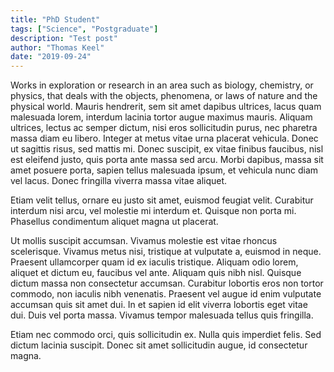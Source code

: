 ```yaml
---
title: "PhD Student"
tags: ["Science", "Postgraduate"]
description: "Test post"
author: "Thomas Keel"
date: "2019-09-24"
---
```

Works in exploration or research in an area such as biology, chemistry, or physics, that deals with the objects, phenomena, or laws of nature and the physical world.
Mauris hendrerit, sem sit amet dapibus ultrices, lacus quam malesuada lorem, interdum lacinia tortor augue maximus mauris. Aliquam ultrices, lectus ac semper dictum, nisi eros sollicitudin purus, nec pharetra massa diam eu libero. Integer at metus vitae urna placerat vehicula. Donec ut sagittis risus, sed mattis mi. Donec suscipit, ex vitae finibus faucibus, nisl est eleifend justo, quis porta ante massa sed arcu. Morbi dapibus, massa sit amet posuere porta, sapien tellus malesuada ipsum, et vehicula nunc diam vel lacus. Donec fringilla viverra massa vitae aliquet.

Etiam velit tellus, ornare eu justo sit amet, euismod feugiat velit. Curabitur interdum nisi arcu, vel molestie mi interdum et. Quisque non porta mi. Phasellus condimentum aliquet magna ut placerat.

Ut mollis suscipit accumsan. Vivamus molestie est vitae rhoncus scelerisque. Vivamus metus nisi, tristique at vulputate a, euismod in neque. Praesent ullamcorper quam id ex iaculis tristique. Aliquam odio lorem, aliquet et dictum eu, faucibus vel ante. Aliquam quis nibh nisl. Quisque dictum massa non consectetur accumsan. Curabitur lobortis eros non tortor commodo, non iaculis nibh venenatis. Praesent vel augue id enim vulputate accumsan quis sit amet dui. In et sapien id elit viverra lobortis eget vitae dui. Duis vel porta massa. Vivamus tempor malesuada tellus quis fringilla.

Etiam nec commodo orci, quis sollicitudin ex. Nulla quis imperdiet felis. Sed dictum lacinia suscipit. Donec sit amet sollicitudin augue, id consectetur magna.
